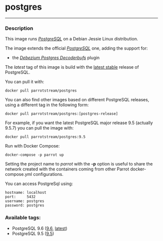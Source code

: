 # **postgres**
___

### Description

This image runs [*PostgreSQL*](https://www.postgresql.org/) on a Debian Jessie Linux distribution.

The image extends the official [*PostgreSQL*](https://hub.docker.com/_/postgres/) one, adding the support for:

 * the [*Debezium Postgres Decoderbufs*](https://github.com/debezium/postgres-decoderbufs.git) plugin

The *latest* tag of this image is build with the [latest stable](https://www.postgresql.org/) release of PostgreSQL.

You can pull it with:

    docker pull parrotstream/postgres


You can also find other images based on different PostgreSQL releases, using a different tag in the following form:

    docker pull parrotstream/postgres:[postgres-release]


For example, if you want the latest PostgreSQL major release 9.5 (actually 9.5.7) you can pull the image with:

    docker pull parrotstream/postgres:9.5

Run with Docker Compose:

    docker-compose -p parrot up

Setting the project name to *parrot* with the **-p** option is useful to share the network created with the containers coming from other Parrot docker-compose.yml configurations.

You can access PostgreSql using:

    hostname: localhost
    port:     5432
    username: postgres
    password: postgres

### Available tags:

- PostgreSQL 9.6 ([9.6](https://github.com/mcapitanio/docker-postgres/blob/9.6/Dockerfile), [latest](https://github.com/mcapitanio/docker-postgres/blob/latest/Dockerfile))
- PostgreSQL 9.5 ([9.5](https://github.com/mcapitanio/docker-postgres/blob/9.5/Dockerfile))
